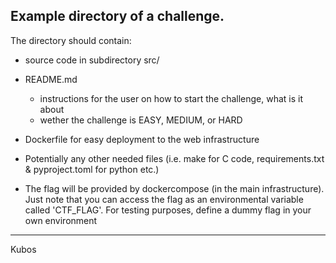 ## Example directory of a challenge.

The directory should contain:
- source code in subdirectory src/
- README.md 
  - instructions for the user on how to start the challenge, what is it about
  - wether the challenge is EASY, MEDIUM, or HARD
- Dockerfile for easy deployment to the web infrastructure

- Potentially any other needed files (i.e. make for C code, requirements.txt & pyproject.toml for python etc.)
- The flag will be provided by dockercompose (in the main infrastructure). Just note that you can access the flag as an environmental variable called 'CTF\_FLAG'. For testing purposes, define a dummy flag in your own environment
------------------
Kubos 
